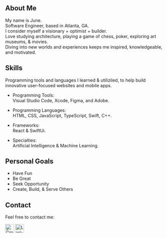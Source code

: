 ## About Me
My name is June.  
Software Engineer, based in Atlanta, GA.  
I consider myself a visionary + optimist + builder.  
Love studying architecture, playing a game of chess, poker, exploring art museums, & movies.    
Diving into new worlds and experiences keeps me inspired, knowledgeable, and motivated.  

## Skills
Programming tools and languages I learned & utiliziled, 
to help build innovative user-focused websites and mobile apps.   

- Programming Tools:  
Visual Studio Code, Xcode, Figma, and Adobe.  

- Programming Languages:  
HTML, CSS, JavaScript, TypeScript, Swift, C++.  

- Frameworks:  
React & SwiftUi.

- Specialties:  
Artificial Intelligence & Machine Learning. 

## Personal Goals
- Have Fun
- Be Great
- Seek Opportunity
- Create, Build, & Serve Others

## Contact   
Feel free to contact me:   

[<img src="https://upload.wikimedia.org/wikipedia/commons/4/4e/Gmail_Icon.png" alt="Gmail" width="28"/>](mailto:junestaylr@gmail.com)    [<img src="https://cdn.jsdelivr.net/gh/devicons/devicon/icons/linkedin/linkedin-original.svg" alt="LinkedIn" width="28"/>](https://www.linkedin.com/in/junetaylr/)




